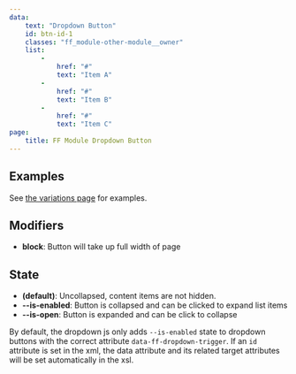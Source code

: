 ```yaml
---
data:
    text: "Dropdown Button"
    id: btn-id-1
    classes: "ff_module-other-module__owner" 
    list: 
        - 
            href: "#"
            text: "Item A"   
        - 
            href: "#"
            text: "Item B" 
        - 
            href: "#"
            text: "Item C"
page: 
    title: FF Module Dropdown Button
---
```


## Examples
See [the variations page](/pages/dropdown-buttons.html) for examples.

## Modifiers

- **block**: Button will take up full width of page

## State

- **(default)**: Uncollapsed, content items are not hidden. 
- **--is-enabled**: Button is collapsed and can be clicked to expand list items
- **--is-open**: Button is expanded and can be click to collapse

By default, the dropdown js only adds `--is-enabled` state to dropdown buttons with the correct attribute `data-ff-dropdown-trigger`. If an `id` attribute is set in the xml, the data attribute and its related target attributes will be set automatically in the xsl. 
